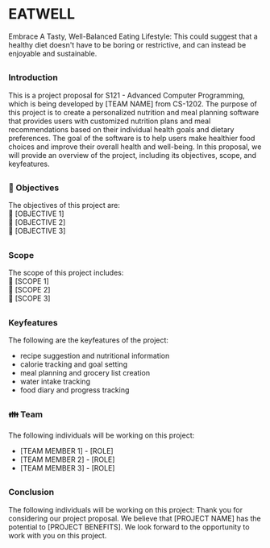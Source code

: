 # EATWELL
Embrace A Tasty, Well-Balanced Eating Lifestyle: This could suggest that a healthy diet doesn't have to be boring or restrictive, and can instead be enjoyable and sustainable.
##
### Introduction  
This is a project proposal for S121 - Advanced Computer Programming, which is being developed by [TEAM NAME] from CS-1202. The purpose of this project is to create a personalized nutrition and meal planning software that provides users with customized nutrition plans and meal recommendations based on their individual health goals and dietary preferences. The goal of the software is to help users make healthier food choices and improve their overall health and well-being. In this proposal, we will provide an overview of the project, including its objectives, scope, and keyfeatures.
##
### :link: Objectives
The objectives of this project are:  
:round_pushpin: [OBJECTIVE 1]  
:round_pushpin: [OBJECTIVE 2]  
:round_pushpin: [OBJECTIVE 3]  
##
### Scope  
The scope of this project includes:  
:pushpin: [SCOPE 1]  
:pushpin: [SCOPE 2]  
:pushpin: [SCOPE 3]  
##
### Keyfeatures
The following are the keyfeatures of the project:
* recipe suggestion and nutritional information
* calorie tracking and goal setting
* meal planning and grocery list creation
* water intake tracking
* food diary and progress tracking
##
### :family: Team
The following individuals will be working on this project:
* [TEAM MEMBER 1] - [ROLE]
* [TEAM MEMBER 2] - [ROLE]
* [TEAM MEMBER 3] - [ROLE]
##
### Conclusion
The following individuals will be working on this project:
Thank you for considering our project proposal. We believe that [PROJECT NAME] has the potential to [PROJECT BENEFITS]. We look forward to the opportunity to work with you on this project.
